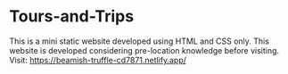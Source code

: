 # Tours-and-Trips
This is a mini static website developed using HTML and CSS only.
This website is developed considering pre-location knowledge before visiting.
Visit: https://beamish-truffle-cd7871.netlify.app/
